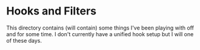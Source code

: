 # Hooks and Filters

This directory contains (will contain) some things I've been playing with off and for some time. I don't currently have a unified hook setup but I will one of these days.
